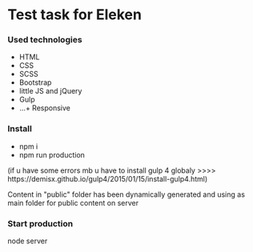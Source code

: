 
<h1>Test task for Eleken</h1>
<h3>Used technologies</h3>
<ul>
  <li>HTML</li>
  <li>CSS</li>
  <li>SCSS</li>
  <li>Bootstrap</li>
  <li>little JS and jQuery</li>
  <li>Gulp</li>
  <li>...+ Responsive</li>
</ul>

<h3>Install</h3>

<ul>
<li>npm i</li>
<li>npm run production</li>
</ul>
<p>(if u have some errors mb u have to install gulp 4 globaly >>>> https://demisx.github.io/gulp4/2015/01/15/install-gulp4.html)

Content in "public" folder has been dynamically generated and using as main folder for public content on server</p>

<h3>Start production</h3>

node server